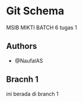 # Git Schema
MSIB MIKTI BATCH 6 tugas 1

## Authors
 - @NaufalAS

## Bracnh 1
ini berada di branch 1